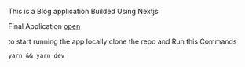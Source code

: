 This is a Blog application Builded Using Nextjs

Final Application [open]('https://remix.run')

to start running the app locally
clone the repo and Run this Commands

```
yarn && yarn dev
```
